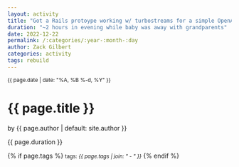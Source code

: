 ```yaml
---
layout: activity
title: "Got a Rails protoype working w/ turbostreams for a simple OpenAI proof of concept project."
duration: "~2 hours in evening while baby was away with grandparents"
date: 2022-12-22
permalink: /:categories/:year-:month-:day
author: Zack Gilbert
categories: activity
tags: rebuild
---
```


<small>{{ page.date | date: "%A, %B %-d, %Y" }}</small>
<h1>{{ page.title }}</h1>

<p class="view">by {{ page.author | default: site.author }}</p>

<p>{{ page.duration }}</p>

{% if page.tags %}
  <small>tags: <em>{{ page.tags | join: "</em> - <em>" }}</em></small>
{% endif %}
